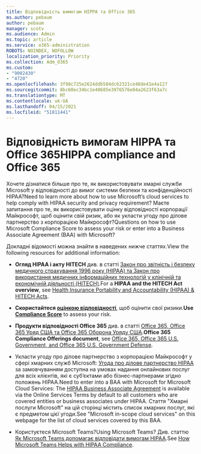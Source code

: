 ```yaml
---
title: Відповідність вимогам HIPPA та Office 365
ms.author: pebaum
author: pebaum
manager: scotv
ms.audience: Admin
ms.topic: article
ms.service: o365-administration
ROBOTS: NOINDEX, NOFOLLOW
localization_priority: Priority
ms.collection: Adm_O365
ms.custom:
- "9002430"
- "4720"
ms.openlocfilehash: 3f98c725e2624ddb584dc62321ce48de41e4a127
ms.sourcegitcommit: 8bc60ec34bc1e40685e3976576e04a2623f63a7c
ms.translationtype: MT
ms.contentlocale: uk-UA
ms.lasthandoff: 04/15/2021
ms.locfileid: "51811441"
---
```

# <a name="hippa-compliance-and-office-365"></a><span data-ttu-id="7ddf2-102">Відповідність вимогам HIPPA та Office 365</span><span class="sxs-lookup"><span data-stu-id="7ddf2-102">HIPPA compliance and Office 365</span></span>

<span data-ttu-id="7ddf2-103">Хочете дізнатися більше про те, як використовувати хмарні служби Microsoft у відповідності до вимог системи безпеки та конфіденційності HIPAA?</span><span class="sxs-lookup"><span data-stu-id="7ddf2-103">Need to learn more about how to use Microsoft’s cloud services to help comply with HIPAA security and privacy requirement?</span></span>  <span data-ttu-id="7ddf2-104">Маєте запитання про те, як використовувати оцінку відповідності корпорації Майкрософт, щоб оцінити свій ризик, або як укласти угоду про ділове партнерство з корпорацією Майкрософт?</span><span class="sxs-lookup"><span data-stu-id="7ddf2-104">Questions on how to use Microsoft Compliance Score to assess your risk or enter into a Business Associate Agreement (BAA) with Microsoft?</span></span>  

<span data-ttu-id="7ddf2-105">Докладні відомості можна знайти в наведених нижче статтях.</span><span class="sxs-lookup"><span data-stu-id="7ddf2-105">View the following resources for additional information:</span></span>

- <span data-ttu-id="7ddf2-106">**Огляд HIPAA і акту HITECH** див. в статті [Закон про звітність і безпеку медичного страхування 1996 року (HIPAA) та Закон про використання медичних інформаційних технологій у клінічній та економічній діяльності (HITECH)](https://docs.microsoft.com/microsoft-365/compliance/offering-hipaa-hitech?view=o365-worldwide).</span><span class="sxs-lookup"><span data-stu-id="7ddf2-106">For a **HIPAA and the HITECH Act overview**, see [Health Insurance Portability and Accountability (HIPAA) & HITECH Acts](https://docs.microsoft.com/microsoft-365/compliance/offering-hipaa-hitech?view=o365-worldwide).</span></span>

- <span data-ttu-id="7ddf2-107">**Скористайтеся [оцінкою відповідності](https://docs.microsoft.com/microsoft-365/compliance/offering-hipaa-hitech?view=o365-worldwide#use-microsoft-compliance-score-to-assess-your-risk)**, щоб оцінити свої ризики.</span><span class="sxs-lookup"><span data-stu-id="7ddf2-107">**Use [Compliance Score](https://docs.microsoft.com/microsoft-365/compliance/offering-hipaa-hitech?view=o365-worldwide#use-microsoft-compliance-score-to-assess-your-risk)** to assess your risk.</span></span>

- <span data-ttu-id="7ddf2-108">**Продукти відповідності Office 365** див. в статті [Office 365, Office 365 Уряд США та Office 365 Оборона Уряду США](https://go.microsoft.com/fwlink/p/?LinkID=2077751).</span><span class="sxs-lookup"><span data-stu-id="7ddf2-108">**Office 365 Compliance Offerings document**, see [Office 365, Office 365 U.S. Government, and Office 365 U.S. Government Defense](https://go.microsoft.com/fwlink/p/?LinkID=2077751).</span></span>

- <span data-ttu-id="7ddf2-109">Укласти угоду про ділове партнерство з корпорацією Майкрософт у сфері хмарних служб Microsoft: [Угода про ділове партнерство HIPAA](https://aka.ms/BAA) за замовчуванням доступна на умовах надання онлайнових послуг для всіх клієнтів, які є суб’єктами або бізнес-партнерами згідно положень HIPAA.</span><span class="sxs-lookup"><span data-stu-id="7ddf2-109">Need to enter into a BAA with Microsoft for Microsoft Cloud Services: The [HIPAA Business Associate Agreement](https://aka.ms/BAA) is available via the Online Services Terms by default to all customers who are covered entities or business associates under HIPAA.</span></span> <span data-ttu-id="7ddf2-110">Стаття "Хмарні послуги Microsoft" на цій сторінці містить список хмарних послуг, які є предметом цієї угоди.</span><span class="sxs-lookup"><span data-stu-id="7ddf2-110">See "Microsoft in-scope cloud services" on this webpage for the list of cloud services covered by this BAA.</span></span>

- <span data-ttu-id="7ddf2-111">Користуєтеся Microsoft Teams?</span><span class="sxs-lookup"><span data-stu-id="7ddf2-111">Using Microsoft Teams?</span></span> <span data-ttu-id="7ddf2-112">Див. статтю [Як Microsoft Teams допомагає відповідати вимогам HIPAA](https://www.microsoft.com/microsoft-365/blog/2019/04/30/white-paper-microsoft-teams-healthcare-providers-hipaa-compliance/).</span><span class="sxs-lookup"><span data-stu-id="7ddf2-112">See [How Microsoft Teams Helps with HIPAA Compliance](https://www.microsoft.com/microsoft-365/blog/2019/04/30/white-paper-microsoft-teams-healthcare-providers-hipaa-compliance/).</span></span>
